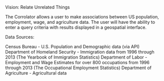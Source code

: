 Vision: Relate Unrelated Things

The Corrolator allows a user to make associations between US population, employment, wage, and agriculture data.  The user will have the ability to enter a query criteria with results displayed in a geospatial interface.

Data Sources:

Census Bureau - U.S. Population and Demographic data (via API)
Department of Homeland Security - Immigration data from 1996 through 2013  (The Yearbook of Immigration Statistics)
Department of Labor - Employment and Wage Estimates for over 800 occupations from 1996 through 2013 (The Occupational Employment Statistics)
Department of Agriculture - Agricultural data


